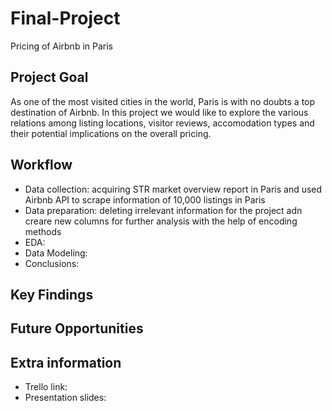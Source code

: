# Final-Project
Pricing of Airbnb in Paris

## Project Goal
As one of the most visited cities in the world, Paris is with no doubts a top destination of Airbnb. In this project we would like to explore the various relations among listing locations, visitor reviews, accomodation types and their potential implications on the overall pricing. 

## Workflow
- Data collection: acquiring STR market overview report in Paris and used Airbnb API to scrape information of 10,000 listings in Paris
- Data preparation: deleting irrelevant information for the project adn creare new columns for further analysis with the help of encoding methods
- EDA: 
- Data Modeling: 
- Conclusions: 

## Key Findings

## Future Opportunities

## Extra information
- Trello link:
- Presentation slides:


